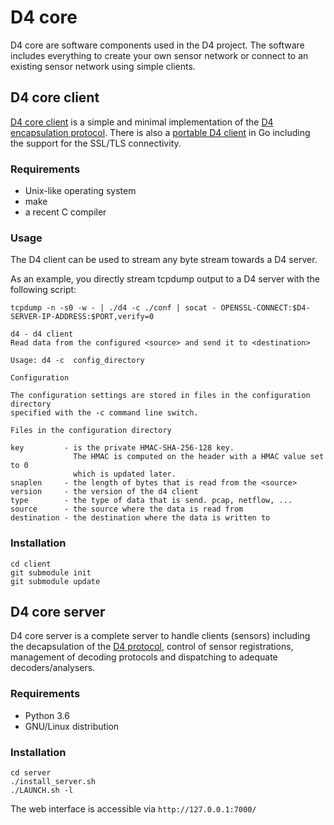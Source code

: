 # D4 core

D4 core are software components used in the D4 project. The software includes everything to create your own sensor network or connect
to an existing sensor network using simple clients.

## D4 core client

[D4 core client](https://github.com/D4-project/d4-core/tree/master/client) is a simple and minimal implementation of the [D4 encapsulation protocol](https://github.com/D4-project/architecture/tree/master/format). There is also a [portable D4 client](https://github.com/D4-project/d4-goclient) in Go including the support for the SSL/TLS connectivity.

### Requirements

- Unix-like operating system
- make
- a recent C compiler

### Usage

The D4 client can be used to stream any byte stream towards a D4 server.

As an example, you directly stream tcpdump output to a D4 server with the following
script:

````
tcpdump -n -s0 -w - | ./d4 -c ./conf | socat - OPENSSL-CONNECT:$D4-SERVER-IP-ADDRESS:$PORT,verify=0
````

~~~~
d4 - d4 client
Read data from the configured <source> and send it to <destination>

Usage: d4 -c  config_directory

Configuration

The configuration settings are stored in files in the configuration directory
specified with the -c command line switch.

Files in the configuration directory

key         - is the private HMAC-SHA-256-128 key.
              The HMAC is computed on the header with a HMAC value set to 0
              which is updated later.
snaplen     - the length of bytes that is read from the <source>
version     - the version of the d4 client
type        - the type of data that is send. pcap, netflow, ...
source      - the source where the data is read from
destination - the destination where the data is written to
~~~~

### Installation

~~~~
cd client
git submodule init
git submodule update
~~~~

## D4 core server

D4 core server is a complete server to handle clients (sensors) including the decapsulation of the [D4 protocol](https://github.com/D4-project/architecture/tree/master/format), control of
sensor registrations, management of decoding protocols and dispatching to adequate decoders/analysers.

### Requirements

- Python 3.6
- GNU/Linux distribution

### Installation

~~~~
cd server
./install_server.sh
./LAUNCH.sh -l
~~~~

The web interface is accessible via `http://127.0.0.1:7000/`

